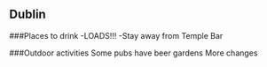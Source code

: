 ## Dublin

###Places to drink
-LOADS!!!
-Stay away from Temple Bar

###Outdoor activities
Some pubs have beer gardens
More changes